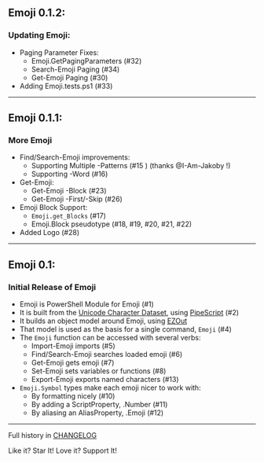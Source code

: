 ## Emoji 0.1.2:

### Updating Emoji:

* Paging Parameter Fixes:
  * Emoji.GetPagingParameters (#32)
  * Search-Emoji Paging (#34)
  * Get-Emoji Paging (#30)
* Adding Emoji.tests.ps1 (#33)

---

## Emoji 0.1.1:

### More Emoji

* Find/Search-Emoji improvements:
  * Supporting Multiple -Patterns (#15 ) (thanks @I-Am-Jakoby !)  
  * Supporting -Word (#16)
* Get-Emoji:
  * Get-Emoji -Block (#23)
  * Get-Emoji -First/-Skip (#26)
* Emoji Block Support:
  * `Emoji.get_Blocks` (#17)  
  * Emoji.Block pseudotype (#18, #19, #20, #21, #22)
* Added Logo (#28)
  
---

## Emoji 0.1:

### Initial Release of Emoji

* Emoji is PowerShell Module for Emoji (#1)
* It is built from the [Unicode Character Dataset](https://unicode.org/Public/UCD/latest/ucd/), using [PipeScript](https://github.com/StartAutomating/PipeScript) (#2)
* It builds an object model around Emoji, using [EZOut](https://github.com/StartAutomating/EZOut)
* That model is used as the basis for a single command, `Emoji` (#4)
* The `Emoji` function can be accessed with several verbs:
  * Import-Emoji imports (#5)
  * Find/Search-Emoji searches loaded emoji (#6)
  * Get-Emoji gets emoji (#7)
  * Set-Emoji sets variables or functions (#8)
  * Export-Emoji exports named characters (#13)
* `Emoji.Symbol` types make each emoji nicer to work with:
  * By formatting nicely (#10)
  * By adding a ScriptProperty, .Number (#11)
  * By aliasing an AliasProperty, .Emoji (#12)

---

Full history in [CHANGELOG](https://github.com/StartAutomating/Emoji/blob/main/CHANGELOG.md)

Like it?  Star It!  Love it?  Support It!